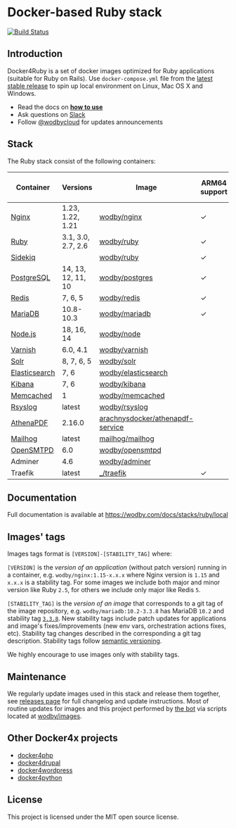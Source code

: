 # Docker-based Ruby stack

[![Build Status](https://github.com/wodby/docker4ruby/workflows/Run%20tests/badge.svg)](https://github.com/wodby/docker4ruby/actions)

## Introduction

Docker4Ruby is a set of docker images optimized for Ruby applications (suitable for Ruby on Rails). Use `docker-compose.yml` file from the [latest stable release](https://github.com/wodby/docker4ruby/releases) to spin up local environment on Linux, Mac OS X and Windows. 

* Read the docs on [**how to use**](https://wodby.com/docs/stacks/ruby/local#usage)
* Ask questions on [Slack](http://slack.wodby.com/)
* Follow [@wodbycloud](https://twitter.com/wodbycloud) for updates announcements

## Stack

The Ruby stack consist of the following containers:

| Container       | Versions           | Image                              | ARM64 support | Enabled by default |
|-----------------|--------------------|------------------------------------|---------------|--------------------|
| [Nginx]         | 1.23, 1.22, 1.21   | [wodby/nginx]                      | ✓             | ✓                  |
| [Ruby]          | 3.1, 3.0, 2.7, 2.6 | [wodby/ruby]                       | ✓             | ✓                  |
| [Sidekiq]       |                    | [wodby/ruby]                       | ✓             |                    |
| [PostgreSQL]    | 14, 13, 12, 11, 10 | [wodby/postgres]                   | ✓             | ✓                  |
| [Redis]         | 7, 6, 5            | [wodby/redis]                      | ✓             | ✓                  |
| [MariaDB]       | 10.8-10.3          | [wodby/mariadb]                    | ✓             |                    |
| [Node.js]       | 18, 16, 14         | [wodby/node]                       |               |                    |
| [Varnish]       | 6.0, 4.1           | [wodby/varnish]                    |               |                    |
| [Solr]          | 8, 7, 6, 5         | [wodby/solr]                       |               |                    |
| [Elasticsearch] | 7, 6               | [wodby/elasticsearch]              |               |                    |
| [Kibana]        | 7, 6               | [wodby/kibana]                     |               |                    |
| [Memcached]     | 1                  | [wodby/memcached]                  |               |                    |
| [Rsyslog]       | latest             | [wodby/rsyslog]                    |               |                    |
| [AthenaPDF]     | 2.16.0             | [arachnysdocker/athenapdf-service] |               |                    |
| [Mailhog]       | latest             | [mailhog/mailhog]                  |               | ✓                  |
| [OpenSMTPD]     | 6.0                | [wodby/opensmtpd]                  |               |                    |
| Adminer         | 4.6                | [wodby/adminer]                    |               |                    |
| Traefik         | latest             | [_/traefik]                        | ✓             | ✓                  |
                                                                                                 
## Documentation                                                                                 
                                                                                                 
Full documentation is available at https://wodby.com/docs/stacks/ruby/local             

## Images' tags

Images tags format is `[VERSION]-[STABILITY_TAG]` where:

`[VERSION]` is the _version of an application_ (without patch version) running in a container, e.g. `wodby/nginx:1.15-x.x.x` where Nginx version is `1.15` and `x.x.x` is a stability tag. For some images we include both major and minor version like Ruby `2.5`, for others we include only major like Redis `5`. 

`[STABILITY_TAG]` is the _version of an image_ that corresponds to a git tag of the image repository, e.g. `wodby/mariadb:10.2-3.3.8` has MariaDB `10.2` and stability tag [`3.3.8`](https://github.com/wodby/mariadb/releases/tag/3.3.8). New stability tags include patch updates for applications and image's fixes/improvements (new env vars, orchestration actions fixes, etc). Stability tag changes described in the corresponding a git tag description. Stability tags follow [semantic versioning](https://semver.org/).

We highly encourage to use images only with stability tags.

## Maintenance

We regularly update images used in this stack and release them together, see [releases page](https://github.com/wodby/docker4ruby/releases) for full changelog and update instructions. Most of routine updates for images and this project performed by [the bot](https://github.com/wodbot) via scripts located at [wodby/images](https://github.com/wodby/images).

## Other Docker4x projects

* [docker4php](https://github.com/wodby/docker4php)
* [docker4drupal](https://github.com/wodby/docker4drupal)
* [docker4wordpress](https://github.com/wodby/docker4wordpress)
* [docker4python](https://github.com/wodby/docker4python)

## License

This project is licensed under the MIT open source license.

[AthenaPDF]: https://wodby.com/docs/stacks/ruby/containers#athenapdf
[Elasticsearch]: https://wodby.com/docs/stacks/elasticsearch
[Kibana]: https://wodby.com/docs/stacks/elasticsearch
[Mailhog]: https://wodby.com/docs/stacks/ruby/containers#mailhog
[MariaDB]: https://wodby.com/docs/stacks/ruby/containers#mariadb
[Memcached]: https://wodby.com/docs/stacks/ruby/containers#memcached
[Nginx]: https://wodby.com/docs/stacks/ruby/containers#nginx
[Node.js]: https://wodby.com/docs/stacks/ruby/containers#node
[OpenSMTPD]: https://wodby.com/docs/stacks/ruby/containers#opensmtpd
[PostgreSQL]: https://wodby.com/docs/stacks/ruby/containers#postgres
[Redis]: https://wodby.com/docs/stacks/ruby/containers#redis
[Rsyslog]: https://wodby.com/docs/stacks/ruby/containers#rsyslog
[Ruby]: https://wodby.com/docs/stacks/ruby/containers#ruby
[Sidekiq]: https://wodby.com/docs/stacks/ruby/containers#sidekiq
[Solr]: https://wodby.com/docs/stacks/solr
[Varnish]: https://wodby.com/docs/stacks/ruby/containers#varnish

[_/traefik]: https://hub.docker.com/_/traefik
[arachnysdocker/athenapdf-service]: https://hub.docker.com/r/arachnysdocker/athenapdf-service
[blackfire/blackfire]: https://hub.docker.com/r/blackfire/blackfire
[mailhog/mailhog]: https://hub.docker.com/r/mailhog/mailhog
[wodby/adminer]: https://hub.docker.com/r/wodby/adminer
[wodby/elasticsearch]: https://github.com/wodby/elasticsearch
[wodby/kibana]: https://github.com/wodby/kibana
[wodby/mariadb]: https://github.com/wodby/mariadb
[wodby/memcached]: https://github.com/wodby/memcached
[wodby/nginx]: https://github.com/wodby/nginx
[wodby/node]: https://github.com/wodby/node
[wodby/opensmtpd]: https://github.com/wodby/opensmtpd
[wodby/postgres]: https://github.com/wodby/postgres
[wodby/redis]: https://github.com/wodby/redis
[wodby/rsyslog]: https://hub.docker.com/r/wodby/rsyslog
[wodby/ruby]: https://github.com/wodby/ruby
[wodby/solr]: https://github.com/wodby/solr
[wodby/varnish]: https://github.com/wodby/varnish
